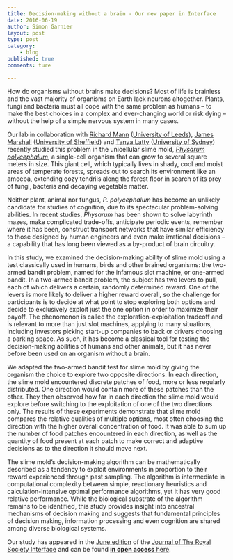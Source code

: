 ```yaml
---
title: Decision-making without a brain - Our new paper in Interface
date: 2016-06-19
author: Simon Garnier
layout: post
type: post
category:
    - blog
published: true
comments: ture

---
```


How do organisms without brains make decisions? Most of life is brainless and the vast majority of organisms on Earth lack neurons altogether. Plants, fungi and bacteria must all cope with the same problem as humans – to make the best choices in a complex and ever-changing world or risk dying – without the help of a simple nervous system in many cases.

Our lab in collaboration with [Richard Mann](http://www.richardpmann.com/) ([University of Leeds](https://www.leeds.ac.uk/)), [James Marshall](http://staffwww.dcs.shef.ac.uk/people/J.Marshall/james.html) ([University of Sheffield](http://www.sheffield.ac.uk/)) and [Tanya Latty](http://www.tanyalatty.com/) ([University of Sydney](http://sydney.edu.au/)) recently studied this problem in the unicellular slime mold, [*Physarum polycephalum*](https://en.wikipedia.org/wiki/Physarum_polycephalum), a single-cell organism that can grow to several square meters in size. This giant cell, which typically lives in shady, cool and moist areas of temperate forests, spreads out to search its environment like an amoeba, extending oozy tendrils along the forest floor in search of its prey of fungi, bacteria and decaying vegetable matter.

Neither plant, animal nor fungus, *P. polycephalum* has become an unlikely candidate for studies of cognition, due to its spectacular problem-solving abilities. In recent studies, *Physarum* has been shown to solve labyrinth mazes, make complicated trade-offs, anticipate periodic events, remember where it has been, construct transport networks that have similar efficiency to those designed by human engineers and even make irrational decisions – a capability that has long been viewed as a by-product of brain circuitry.

In this study, we examined the decision-making ability of slime mold using a test classically used in humans, birds and other brained organisms: the two-armed bandit problem, named for the infamous slot machine, or one-armed bandit. In a two-armed bandit problem, the subject has two levers to pull, each of which delivers a certain, randomly determined reward. One of the levers is more likely to deliver a higher reward overall, so the challenge for participants is to decide at what point to stop exploring both options and decide to exclusively exploit just the one option in order to maximize their payoff. The phenomenon is called the exploration-exploitation tradeoff and is relevant to more than just slot machines, applying to many situations, including investors picking start-up companies to back or drivers choosing a parking space. As such, it has become a classical tool for testing the decision-making abilities of humans and other animals, but it has never before been used on an organism without a brain.

We adapted the two-armed bandit test for slime mold by giving the organism the choice to explore two opposite directions. In each direction, the slime mold encountered discrete patches of food, more or less regularly distributed. One direction would contain more of these patches than the other. They then observed how far in each direction the slime mold would explore before switching to the exploitation of one of the two directions only. The results of these experiments demonstrate that slime mold compares the relative qualities of multiple options, most often choosing the direction with the higher overall concentration of food. It was able to sum up the number of food patches encountered in each direction, as well as the quantity of food present at each patch to make correct and adaptive decisions as to the direction it should move next.

The slime mold’s decision-making algorithm can be mathematically described as a tendency to exploit environments in proportion to their reward experienced through past sampling. The algorithm is intermediate in computational complexity between simple, reactionary heuristics and calculation-intensive optimal performance algorithms, yet it has very good relative performance. While the biological substrate of the algorithm remains to be identified, this study provides insight into ancestral mechanisms of decision making and suggests that fundamental principles of decision making, information processing and even cognition are shared among diverse biological systems.

Our study has appeared in the [June edition](http://rsif.royalsocietypublishing.org/content/13/119) of the [Journal of The Royal Society Interface](http://rsif.royalsocietypublishing.org/) and can be found [**in open access** here](http://rsif.royalsocietypublishing.org/content/13/119/20160030).
